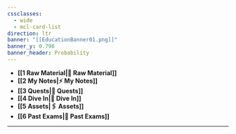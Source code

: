 ```yaml
---
cssclasses:
  - wide
  - mcl-card-list
direction: ltr
banner: "[[EducationBanner01.png]]"
banner_y: 0.798
banner_header: Probability
---
```


   - **[[1 Raw Material|📑 Raw Material]]**
   - **[[2 My Notes|⚡ My Notes]]**
   - **[[3 Quests|📜 Quests]]**
   - **[[4 Dive In|🧠 Dive In]]**
   - **[[5 Assets|🖇️ Assets]]**
   - **[[6 Past Exams|💯 Past Exams]]**
---